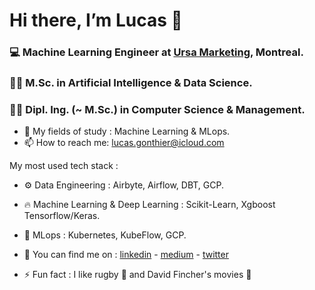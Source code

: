 # Hi there, I’m Lucas 👋 #
### :computer: Machine Learning Engineer at [Ursa Marketing](https://ursa.marketing/en/), Montreal.
### 
### :man_student: M.Sc. in Artificial Intelligence & Data Science. ###
### :man_student: Dipl. Ing. (~ M.Sc.) in Computer Science & Management. ###

- 👀 My fields of study : Machine Learning & MLops.
- 📫 How to reach me: lucas.gonthier@icloud.com

My most used tech stack :
  - :gear: Data Engineering : Airbyte, Airflow, DBT, GCP.
  - :fire: Machine Learning & Deep Learning : Scikit-Learn, Xgboost Tensorflow/Keras.
  - :link: MLops : Kubernetes, KubeFlow, GCP.
  



- :metal: You can find me on : [linkedin](https://www.linkedin.com/in/lucas-gonthier-101/) - [medium](https://medium.com/@lucas.gonthier) - [twitter](https://twitter.com/GonthierLucas4)
- ⚡ Fun fact : I like rugby :rugby_football: and David Fincher's movies :cinema:

<!---
lugonthier/lugonthier is a ✨ special ✨ repository because its `README.md` (this file) appears on your GitHub profile.
You can click the Preview link to take a look at your changes.
--->
